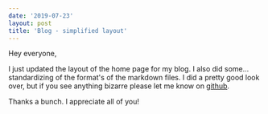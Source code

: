 ```yaml
---
date: '2019-07-23'
layout: post
title: 'Blog - simplified layout'
---
```


Hey everyone,

I just updated the layout of the home page for my blog. I also did
some... standardizing of the format's of the markdown files. I did a
pretty good look over, but if you see anything bizarre please let me
know on [github](https://github.com/jacebenson/blog/issues/new/).

Thanks a bunch. I appreciate all of you!
